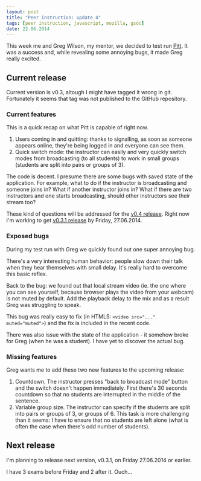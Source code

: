 ```yaml
---
layout: post
title: "Peer instruction: update 4"
tags: [peer instruction, javascript, mozilla, gsoc]
date: 22.06.2014
---
```


This week me and Greg Wilson, my mentor, we decided to test run
[Pitt](https://github.com/pbanaszkiewicz/pitt). It was a success and,
while revealing some annoying bugs, it made Greg really excited.

Current release
---------------

Current version is v0.3, altough I might have tagged it wrong in git.
Fortunately it seems that tag was not published to the GitHub
repository.

### Current features

This is a quick recap on what Pitt is capable of right now.

1.  Users coming in and quitting: thanks to signalling, as soon as
    someone appears online, they're being logged in and everyone can see
    them.
2.  Quick switch mode: the instructor can easily and very quickly switch
    modes from broadcasting (to all students) to work in small groups
    (students are split into pairs or groups of 3).

The code is decent. I presume there are some bugs with saved state of
the application. For example, what to do if the instructor is
broadcasting and someone joins in? What if another instructor joins in?
What if there are two instructors and one starts broadcasting, should
other instructors see their stream too?

These kind of questions will be addressed for the [v0.4
release](https://github.com/pbanaszkiewicz/pitt/issues?milestone=2&state=open).
Right now I'm working to get [v0.3.1
release](https://github.com/pbanaszkiewicz/pitt/issues?milestone=1&state=open)
by Friday, 27.06.2014.

### Exposed bugs

During my test run with Greg we quickly found out one super annoying
bug.

There's a very interesting human behavior: people slow down their talk
when they hear themselves with small delay. It's really hard to overcome
this basic reflex.

Back to the bug: we found out that local stream video (ie. the one where
you can see yourself, because browser plays the video from your webcam)
is not muted by default. Add the playback delay to the mix and as a
result Greg was struggling to speak.

This bug was really easy to fix (in HTML5:
`<video src="..." muted="muted">`) and the fix is included in the recent
code.

There was also issue with the state of the application - it somehow
broke for Greg (when he was a student). I have yet to discover the
actual bug.

### Missing features

Greg wants me to add these two new features to the upcoming release:

1.  Countdown. The instructor presses "back to broadcast mode" button
    and the switch doesn't happen immediately. First there's 30 seconds
    countdown so that no students are interrupted in the middle of the
    sentence.
2.  Variable group size. The instructor can specify if the students are
    split into pairs or groups of 3, or groups of 6. This task is more
    challenging than it seems: I have to ensure that no students are
    left alone (what is often the case when there's odd number of
    students).

Next release
------------

I'm planning to release next version, v0.3.1, on Friday 27.06.2014 or
earlier.

I have 3 exams before Friday and 2 after it. Ouch...
